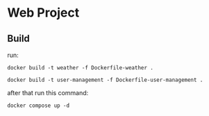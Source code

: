 # Web Project

## Build

run:

```
docker build -t weather -f Dockerfile-weather .

docker build -t user-management -f Dockerfile-user-management .
```

after that run this command:

```
docker compose up -d
```


